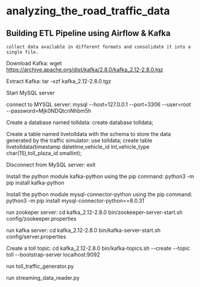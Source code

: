 # analyzing_the_road_traffic_data
## Building ETL Pipeline using Airflow & Kafka
    collect data available in different formats and consolidate it into a single file.
    
Download Kafka:
wget https://archive.apache.org/dist/kafka/2.8.0/kafka_2.12-2.8.0.tgz

Extract Kafka:
tar -xzf kafka_2.12-2.8.0.tgz

Start MySQL server

connect to MYSQL server:
mysql --host=127.0.0.1 --port=3306 --user=root --password=Mjk0NDQtcnNhbm5h

Create a database named tolldata:
create database tolldata;

Create a table named livetolldata with the schema to store the data generated by the traffic simulator:
use tolldata;
create table livetolldata(timestamp datetime,vehicle_id int,vehicle_type char(15),toll_plaza_id smallint);

Disconnect from MySQL server:
exit

Install the python module kafka-python using the pip command:
python3 -m pip install kafka-python

Install the python module mysql-connector-python using the pip command:
python3 -m pip install mysql-connector-python==8.0.31

run zookeper server:
cd kafka_2.12-2.8.0
bin/zookeeper-server-start.sh config/zookeeper.properties

run kafka server:
cd kafka_2.12-2.8.0
bin/kafka-server-start.sh config/server.properties

Create a toll topic:
cd kafka_2.12-2.8.0
bin/kafka-topics.sh --create --topic toll --bootstrap-server localhost:9092

run toll_traffic_generator.py 

run streaming_data_reader.py

